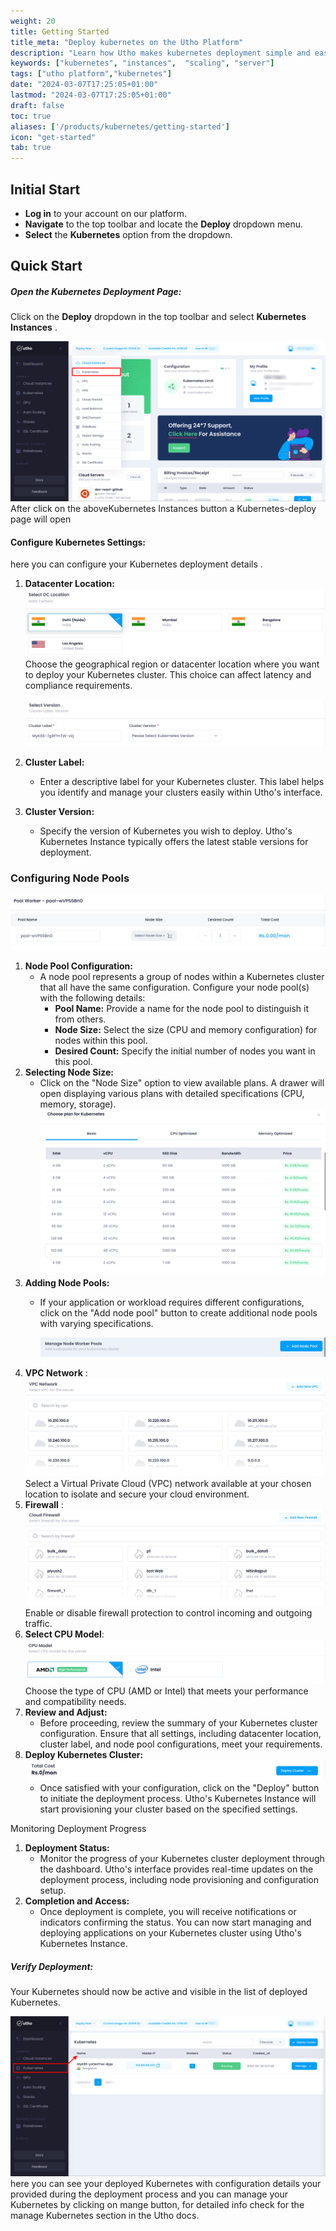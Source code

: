```yaml
---
weight: 20
title: Getting Started
title_meta: "Deploy kubernetes on the Utho Platform"
description: "Learn how Utho makes kubernetes deployment simple and easy so you easily anticipate your kubernetes infrastructure costs"
keywords: ["kubernetes", "instances",  "scaling", "server"]
tags: ["utho platform","kubernetes"]
date: "2024-03-07T17:25:05+01:00"
lastmod: "2024-03-07T17:25:05+01:00"
draft: false
toc: true
aliases: ['/products/kubernetes/getting-started']
icon: "get-started"
tab: true
---
```

## Initial Start

* **Log in** to your account on our platform.
* **Navigate** to the top toolbar and locate the **Deploy** dropdown menu.
* **Select** the **Kubernetes** option from the dropdown.

## Quick Start

##### Open the Kubernetes Deployment Page:

Click on the **Deploy** dropdown in the top toolbar and select **Kubernetes** **Instances** .

![1718880856885](image/index/1718880856885.png)After click on the aboveKubernetes Instances button a Kubernetes-deploy page will open

#### Configure Kubernetes Settings:

here you can configure your Kubernetes deployment details .

1. **Datacenter Location:**![1718884002566](image/index/1718884002566.png)Choose the geographical region or datacenter location where you want to deploy your Kubernetes cluster. This choice can affect latency and compliance requirements.

   ![1718884077167](image/index/1718884077167.png)
2. **Cluster Label:**

   * Enter a descriptive label for your Kubernetes cluster. This label helps you identify and manage your clusters easily within Utho's interface.
3. **Cluster Version:**

   * Specify the version of Kubernetes you wish to deploy. Utho's Kubernetes Instance typically offers the latest stable versions for deployment.

### Configuring Node Pools

![1718884092020](image/index/1718884092020.png)

1. **Node Pool Configuration:**
   * A node pool represents a group of nodes within a Kubernetes cluster that all have the same configuration. Configure your node pool(s) with the following details:
     * **Pool Name:** Provide a name for the node pool to distinguish it from others.
     * **Node Size:** Select the size (CPU and memory configuration) for nodes within this pool.
     * **Desired Count:** Specify the initial number of nodes you want in this pool.
2. **Selecting Node Size:**
   * Click on the "Node Size" option to view available plans. A drawer will open displaying various plans with detailed specifications (CPU, memory, storage).![1718884289329](image/index/1718884289329.png)
3. **Adding Node Pools:**
   * If your application or workload requires different configurations, click on the "Add node pool" button to create additional node pools with varying specifications.

     ![1718884312535](image/index/1718884312535.png)
4. **VPC Network** :![1718884652667](image/index/1718884652667.png)Select a Virtual Private Cloud (VPC) network available at your chosen location to isolate and secure your cloud environment.
5. **Firewall** :![1718884695328](image/index/1718884695328.png)Enable or disable firewall protection to control incoming and outgoing traffic.
6. **Select CPU Model**:![1718884761852](image/index/1718884761852.png)Choose the type of CPU (AMD or Intel) that meets your performance and compatibility needs.
7. **Review and Adjust:**
   * Before proceeding, review the summary of your Kubernetes cluster configuration. Ensure that all settings, including datacenter location, cluster label, and node pool configurations, meet your requirements.
8. **Deploy Kubernetes Cluster:![1718884773325](image/index/1718884773325.png)**
   * Once satisfied with your configuration, click on the "Deploy" button to initiate the deployment process. Utho's Kubernetes Instance will start provisioning your cluster based on the specified settings.

Monitoring Deployment Progress

1. **Deployment Status:**
   * Monitor the progress of your Kubernetes cluster deployment through the dashboard. Utho's interface provides real-time updates on the deployment process, including node provisioning and configuration setup.
2. **Completion and Access:**
   * Once deployment is complete, you will receive notifications or indicators confirming the status. You can now start managing and deploying applications on your Kubernetes cluster using Utho's Kubernetes Instance.

##### Verify Deployment:

Your Kubernetes should now be active and visible in the list of deployed Kubernetes.

![1718883976293](image/index/1718883976293.png)here you can see your deployed Kubernetes with configuration details your provided during the deployment process and you can manage your Kubernetes by clicking on mange button, for detailed info check for the manage Kubernetes section in the Utho docs.
